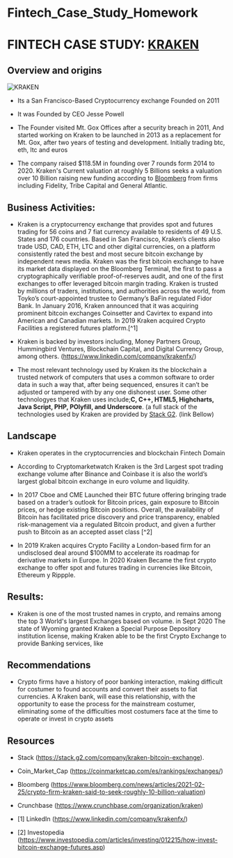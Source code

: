 # Fintech_Case_Study_Homework

# FINTECH CASE STUDY: [KRAKEN](https://www.kraken.com/)

## Overview and origins  

![KRAKEN](https://support.lamassu.is/hc/article_attachments/360048690612/kraken-logo.png)

* Its a San Francisco-Based Cryptocurrency exchange Founded on 2011 

* It was Founded by CEO Jesse Powell 

* The Founder visited Mt. Gox Offices after a security breach in 2011, And started working on Kraken to be launched in 2013 as a replacement for Mt. Gox, after two years of testing and development. Initially trading btc, eth, ltc and euros 

* The company raised $118.5M in founding over 7 rounds form 2014 to 2020. Kraken's Current valuation at roughly 5 Billions seeks a valuation over 10 Billion raising new funding according to [Bloomberg](https://www.bloomberg.com/news/articles/2021-02-25/crypto-firm-kraken-said-to-seek-roughly-10-billion-valuation) from firms including Fidelity, Tribe Capital and General Atlantic.


## Business Activities:

*  Kraken is a cryptocurrency exchange that provides spot and futures trading for 56 coins and 7 fiat currency available to residents of 49 U.S. States and 176 countries. Based in San Francisco, Kraken’s clients also trade USD, CAD, ETH, LTC and other digital currencies, on a platform consistently rated the best and most secure bitcoin exchange by independent news media. Kraken was the first bitcoin exchange to have its market data displayed on the Bloomberg Terminal, the first to pass a cryptographically verifiable proof-of-reserves audit, and one of the first exchanges to offer leveraged bitcoin margin trading. Kraken is trusted by millions of traders, institutions, and authorities across the world, from Toyko’s court-appointed trustee to Germany’s BaFin regulated Fidor Bank. In January 2016, Kraken announced that it was acquiring prominent bitcoin exchanges Coinsetter and Cavirtex to expand into American and Canadian markets. In 2019 Kraken acquired Crypto Facilities a registered futures platform.[^1]

* Kraken is backed by investors including, Money Partners Group, Hummingbird Ventures, Blockchain Capital, and Digital Currency Group, among others.  (https://www.linkedin.com/company/krakenfx/)


* The most relevant technology used by Kraken its the blockchain a trusted network of computers that uses a common software to order data in such a way that, after being sequenced, ensures it can’t be adjusted or tampered with by any one dishonest user. Some other technologyes that Kraken uses include;**C, C++, HTML5, Highcharts, Java Script, PHP, POlyfill, and Underscore**. (a full stack of the technologies used by Kraken are provided by [Stack G2](https://stack.g2.com/company/kraken-bitcoin-exchange). (link Bellow)

## Landscape

* Kraken operates in the cryptocurrencies and blockchain Fintech Domain

* According to Cryptomarketwatch Kraken is the 3rd Largest spot trading exchange volume after Binance and Coinbase it is also the world’s largest global bitcoin exchange in euro volume and liquidity.  

*  In 2017 Cboe and CME Launched their BTC future offering bringing trade based on a trader’s outlook for Bitcoin prices, gain exposure to Bitcoin prices, or hedge existing Bitcoin positions. Overall, the availability of Bitcoin has facilitated price discovery and price transparency, enabled risk-management via a regulated Bitcoin product, and given a further push to Bitcoin as an accepted asset class [^2]

* In 2019 Kraken acquires Crypto Facility a London-based firm for an undisclosed deal around $100MM to accelerate its roadmap for derivative markets in Europe. In 2020 Kraken Became the first crypto exchange to offer spot and futures trading in currencies like Bitcoin, Ethereum y Rippple. 

## Results:

* Kraken is one of the most trusted names in crypto, and remains among the top 3 World's largest Exchanges based on volume. in Sept 2020 The state of Wyoming granted Kraken a Special Purpose Depository institution license, making Kraken able to be the first Crypto Exchange to provide Banking services, like


## Recommendations

* Crypto firms have a history of poor banking interaction, making difficult for costumer to found accounts and convert their assets to fiat currencies. A Kraken bank, will ease this relationship, with the opportunity to ease the process for the mainstream costumer, eliminating some of the difficulties most costumers face at the time to operate or invest in crypto assets


## Resources

* Stack (https://stack.g2.com/company/kraken-bitcoin-exchange).
* Coin_Market_Cap (https://coinmarketcap.com/es/rankings/exchanges/)
* Bloomberg (https://www.bloomberg.com/news/articles/2021-02-25/crypto-firm-kraken-said-to-seek-roughly-10-billion-valuation)
* Crunchbase (https://www.crunchbase.com/organization/kraken)

* [1] LinkedIn (https://www.linkedin.com/company/krakenfx/)
* [2] Investopedia (https://www.investopedia.com/articles/investing/012215/how-invest-bitcoin-exchange-futures.asp)
